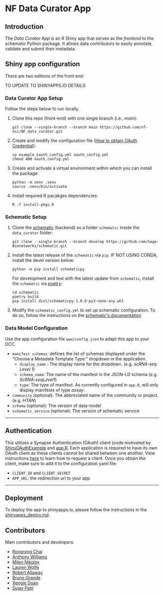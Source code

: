 # NF Data Curator App

## Introduction

The _Data Curator App_ is an R Shiny app that serves as the _frontend_ to the schematic Python package. It allows data contributors to easily annotate, validate and submit their metadata.

## Shiny app configuration

There are two editions of the front end: 

TO UPDATE TO SHINYAPPS.IO DETAILS

### Data Curator App Setup

Follow the steps below to run locally. 

1.  Clone this repo (front-end) with one single branch (i.e., _main_):

        git clone --single-branch --branch main https://github.com/nf-osi/NF_data_curator.git

2.  Create and modify the configuration file ([How to obtain OAuth Credential](https://github.com/Sage-Bionetworks/data_curator#Authentication)):

        cp example_oauth_config.yml oauth_config.yml
        chmod 400 oauth_config.yml

3.  Create and activate a virtual environment within which you can install the package:

        python -m venv .venv
        source .venv/bin/activate

4.  Install required R pacakges dependencies:

        R -f install-pkgs.R

### Schematic Setup

1.  Clone the [schematic] (backend) as a folder `schematic` inside the `data_curator` folder:

        git clone --single-branch --branch develop https://github.com/Sage-Bionetworks/schematic.git

2.  Install the latest release of the `schematic` via `pip`. IF NOT USING CONDA, install the devel version below:

        python -m pip install schematicpy

    For development and test with the latest update from `schematic`, install the `schematic` via [poetry]:

        cd schematic
        poetry build
        pip install dist/schematicpy-1.0.0-py3-none-any.whl

3.  Modify the `schematic_config.yml` to set up schematic configuration. To do so, follow the instructions on the [schematic's documentation](https://sage-schematic.readthedocs.io/en/develop/index.html#package-installation-and-setup)

### Data Model Configuration

Use the app configuration file `www/config.json` to adapt this app to your DCC.

- `manifest schemas`: defines the list of schemas displayed under the "Choose a Metadata Template Type:" dropdown in the application.
  - `display_name` : The display name for the dropdown. (e.g. _scRNA-seq Level 1_)
  - `schema_name`: The name of the manifest in the JSON-LD schema (e.g. _ScRNA-seqLevel1_)
  - `type`: The type of manifest. As currently configured in `app.R`, will only display manifests of type _assay_.
- `community` (optional): The abbreviated name of the community or project. (e.g. _HTAN_)
- `schema` (optional): The version of data model
- `schematic_service` (optional): The version of schematic service

---

## Authentication

This utilizes a Synapse Authentication (OAuth) client (code motivated by [ShinyOAuthExample](https://github.com/brucehoff/ShinyOAuthExample) and [app.R](https://gist.github.com/jcheng5/44bd750764713b5a1df7d9daf5538aea). Each application is required to have its own OAuth client as these clients cannot be shared between one another. View instructions [here](https://docs.synapse.org/articles/using_synapse_as_an_oauth_server.html) to learn how to request a client. Once you obtain the client, make sure to add it to the configuration yaml file:

- `CLIENT_ID` and `CLIENT_SECRET`
- `APP_URL`: the redirection url to your app

---

## Deployment

To deploy the app to shinyapps.io, please follow the instructions in the [shinyapps_deploy.md](./shinyapps_deploy.md).

## Contributors

Main contributors and developers:

- [Rongrong Chai](https://github.com/rrchai)
- [Anthony Williams](https://github.com/afwillia)
- [Milen Nikolov](https://github.com/milen-sage)
- [Lauren Wolfe](https://github.com/lakikowolfe)
- [Robert Allaway](https://github.com/allaway)
- [Bruno Grande](https://github.com/BrunoGrandePhD)
- [Xengie Doan](https://github.com/xdoan)
- [Sujay Patil](https://github.com/sujaypatil96)

<!-- Links -->

[schematic]: https://github.com/Sage-Bionetworks/schematic/tree/develop
[poetry]: https://github.com/python-poetry/poetry
